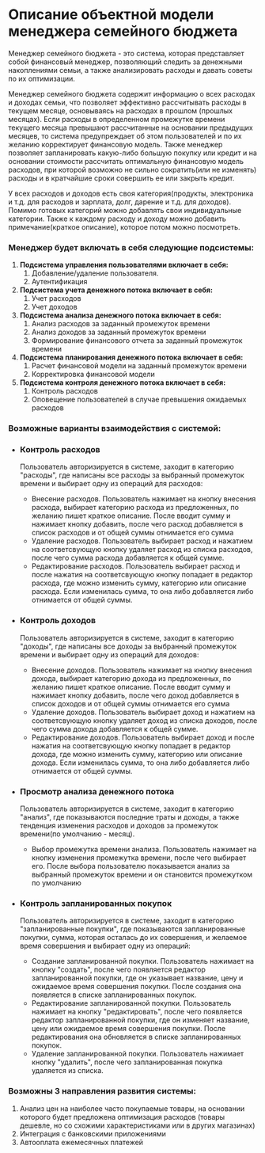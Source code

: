 # Описание объектной модели менеджера семейного бюджета

Менеджер семейного бюджета - это система, которая представляет собой финансовый менеджер, позволяющий следить за
денежными накоплениями семьи, а также анализировать расходы и давать советы по их оптимизации.

Менеджер семейного бюджета содержит информацию о всех расходах и доходах семьи, что позволяет эффективно рассчитывать
расходы в текущем месяце, основываясь на расходах в прошлом (прошлых месяцах). Если расходы в определенном промежутке
времени текущего месяца превышают рассчитанные на основании предыдущих месяцев, то система предупреждает об этом
пользователей и по их желанию корректирует финансовую модель. Также менеджер позволяет запланировать какую-либо большую
покупку или кредит и на основании стоимости рассчитать оптимальную финансовую модель расходов, при которой возможно не
сильно сократить(или не изменять) расходы и в кратчайшие сроки совершить ее или закрыть кредит.

У всех расходов и доходов есть своя категория(продукты, электроника и т.д. для расходов и зарплата, долг, дарение и т.д.
для доходов). Помимо готовых категорий можно добавлять свои индивидуальные категории. Также к каждому расходу и доходу
можно добавить примечание(краткое описание), которое потом можно посмотреть.

### Менеджер будет включать в себя следующие подсистемы:

1. **Подсистема управления пользователями включает в себя:**
    1. Добавление/удаление пользователя.
    2. Аутентификация
2. **Подсистема учета денежного потока включает в себя:**
    1. Учет расходов
    2. Учет доходов
3. **Подсистема анализа денежного потока включает в себя:**
    1. Анализ расходов за заданный промежуток времени
    2. Анализ доходов за заданный промежуток времени
    3. Формирование финансового отчета за заданный промежуток времени
4. **Подсистема планирования денежного потока включает в себя:**
    1. Расчет финансовой модели на заданный промежуток времени
    2. Корректировка финансовой модели
5. **Подсистема контроля денежного потока включает в себя:**
    1. Контроль расходов
    2. Оповещение пользователей в случае превышения ожидаемых расходов

### Возможные варианты взаимодействия с системой:

* ### Контроль расходов

  Пользователь авторизируется в системе, заходит в категорию "расходы", где написаны все расходы за выбранный промежуток
  времени и выбирает одну из операций для расходов:
    * Внесение расходов. Пользователь нажимает на кнопку внесения расхода, выбирает категорию расхода из предложенных,
      по желанию пишет краткое описание. После вводит сумму и нажимает кнопку добавить, после чего расход добавляется в
      список расходов и от общей суммы отнимается его сумма
    * Удаление расходов. Пользователь выбирает расход и нажатием на соответсвующую кнопку удаляет расход из списка
      расходов, после чего сумма расхода добавляется к общей сумме.
    * Редактирование расходов. Пользователь выбирает расход и после нажатия на соответсвующую кнопку попадает в редактор
      расхода, где можно изменить сумму, категорию или описание расхода. Если изменилась сумма, то она либо добавляется
      либо отнимается от общей суммы.


* ### Контроль доходов

  Пользователь авторизируется в системе, заходит в категорию "доходы", где написаны все доходы за выбранный промежуток
  времени и выбирает одну из операций для доходов:
    * Внесение доходов. Пользователь нажимает на кнопку внесения дохода, выбирает категорию дохода из предложенных, по
      желанию пишет краткое описание. После вводит сумму и нажимает кнопку добавить, после чего доход добавляется в
      список доходов и от общей суммы отнимается его сумма
    * Удаление доходов. Пользователь выбирает доход и нажатием на соответсвующую кнопку удаляет доход из списка доходов,
      после чего сумма дохода добавляется к общей сумме.
    * Редактирование доходов. Пользователь выбирает доход и после нажатия на соответсвующую кнопку попадает в редактор
      дохода, где можно изменить сумму, категорию или описание дохода. Если изменилась сумма, то она либо добавляется
      либо отнимается от общей суммы.

* ### Просмотр анализа денежного потока

  Пользователь авторизируется в системе, заходит в категорию "анализ", где показываются последние траты и доходы, а
  также тенденция изменения расходов и доходов за промежуток времени(по умолчанию - месяц).
    * Выбор промежутка времени анализа. Пользователь нажимает на кнопку изменения промежутка времени, после чего
      выбирает его. После выбора пользователю показывается анализ за выбранный промежуток времени и он становится
      промежутком по умолчанию

* ### Контроль запланированных покупок

  Пользователь авторизируется в системе, заходит в категорию "запланированные покупки", где показываются запланированные
  покупки, сумма, которая осталась до их совершения, и желаемое время совершения и выбирает одну из операций:
    * Создание запланированной покупки. Пользователь нажимает на кнопку "создать", после чего появляется редактор
      запланированной покупки, где он указывает название, цену и ожидаемое время совершения покупки. После создания она
      появляется в списке запланированных покупок.
    * Редактирование запланированной покупки. Пользователь нажимает на кнопку "редактировать", после чего появляется
      редактор запланированной покупки, где он изменяет название, цену или ожидаемое время совершения покупки. После
      редактирования она обновляется в списке запланированных покупок.
    * Удаление запланированной покупки. Пользователь нажимает кнопку "удалить", после чего запланированная покупка
      удаляется из списка.

### Возможны 3 направления развития системы:

1. Анализ цен на наиболее часто покупаемые товары, на основании которого будет предложена оптимизация расходов
   (товары дешевле, но со схожими характеристиками или в других магазинах)
2. Интеграция с банковскими приложениями
3. Автооплата ежемесячных платежей